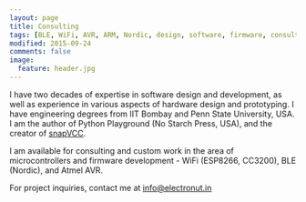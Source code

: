 ```yaml
---
layout: page
title: Consulting
tags: [BLE, WiFi, AVR, ARM, Nordic, design, software, firmware, consulting, contract, custom]
modified: 2015-09-24
comments: false
image:
  feature: header.jpg
---
```


I have two decades of expertise in software design and development, as
well as experience in various aspects of hardware design and
prototyping. I have engineering degrees from IIT Bombay and Penn State
University, USA. I am the author of Python Playground (No Starch
Press, USA), and the creator of [snapVCC][1].

I am available for consulting and custom work in the area of
microcontrollers and firmware development - WiFi (ESP8266, CC3200), BLE (Nordic), and Atmel AVR.

For project inquiries, contact me at <a href="mailto:info@electronut.in">info@electronut.in</a>

[1]: https://www.crowdsupply.com/electronut/snapvcc/
